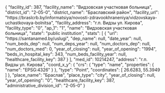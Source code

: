 {
    "facility_id": 387,
    "facility_name": "Видзовская участковая больница",
    "district_id": "2-05-0",
    "district_name": "Браславский район",
    "facility_url": "https:\/\/braslcrb.by\/informatsiya\/novosti-zdravookhraneniya\/vidzovskaya-uchastkovaya-bolnitsa",
    "facility_address": "г.п. Видзы ул. Кирова",
    "facility_type": "0",
    "ap_1": "1",
    "name": "Видзовская участковая больница",
    "state": "public institution",
    "stats": [
        {
            "url": "https:\/\/santanamed.by\/uslugi",
            "dep_name": null,
            "date_year": null,
            "num_beds_dep": null,
            "num_deps_year": null,
            "num_doctors_dep": null,
            "num_doctors_med": 0,
            "year_of_closing": null,
            "year_of_opening": "1994",
            "beds_in_hospital_key": 343,
            "num_beds_facility_year": null,
            "healthcare_facility_key": 387
        }
    ],
    "med_id": 10214247,
    "address": "г.п. Видзы ул. Кирова",
    "coord_x_y": {
        "crs": {
            "type": "name",
            "properties": {
                "name": "EPSG:4326"
            }
        },
        "type": "Point",
        "coordinates": [
            26.6283,
            55.3949
        ]
    },
    "place_name": "Браслав",
    "place_type": "city",
    "year_of_closing": null,
    "year_of_opening": "0",
    "healthcare_facility_key": 387,
    "administrative_division_id": "2-05-0"
}